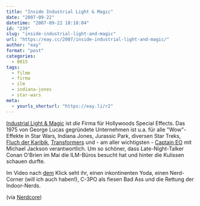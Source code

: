 ```yaml
---
title: "Inside Industrial Light & Magic"
date: "2007-09-22"
datetime: "2007-09-22 18:18:04"
id: "239"
slug: "inside-industrial-light-and-magic"
url: "https://eay.cc/2007/inside-industrial-light-and-magic/"
author: "eay"
format: "post"
categories:
  - 0815
tags:
  - filme
  - firma
  - ilm
  - indiana-jones
  - star-wars
meta:
  - yourls_shorturl: "https://eay.li/r2"
---
```


[Industrial Light & Magic](http://en.wikipedia.org/wiki/Industrial_Light_and_Magic) ist _die_ Firma für Hollywoods Special Effects. Das 1975 von George Lucas gegründete Unternehmen ist u.a. für alle "Wow"-Effekte in Star Wars, Indiana Jones, Jurassic Park, diversen Star Treks, [Fluch der Karibik](//eay.cc/2007/captain-jack-3/), [Transformers](//eay.cc/2007/optimus-prime-vs-megatron/) und - am aller wichtigsten - [Captain EO](http://www.youtube.com/watch?v=4kBeD1L_nd4) mit Michael Jackson verantwortlich. Um so schöner, dass Late-Night-Talker Conan O'Brien im Mai die ILM-Büros besucht hat und hinter die Kulissen schauen durfte.

Im Video nach [dem](//eay.cc/2007/inside-industrial-light-and-magic/) Klick seht ihr, einen inkontinenten Yoda, einen Nerd-Corner (will ich auch haben!), C-3PO als fiesen Bad Ass und die Rettung der Indoor-Nerds.

 (via [Nerdcore](http://www.nerdcore.de/wp/2007/09/22/conan-obrien-ilm/))
